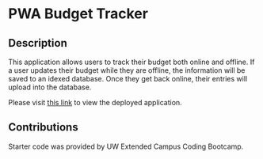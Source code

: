 # PWA Budget Tracker
## Description
This application allows users to track their budget both online and offline. If a user updates their budget while they are offline, the information will be saved to an idexed database. Once they get back online, their entries will upload into the database. 

Please visit [this link](https://safe-brushlands-27151.herokuapp.com/) to view the deployed application.

## Contributions
Starter code was provided by UW Extended Campus Coding Bootcamp.

